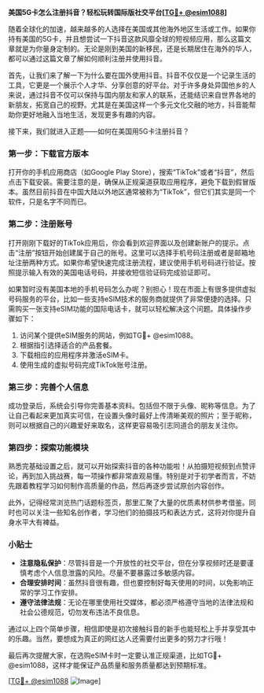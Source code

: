 **美国5G卡怎么注册抖音？轻松玩转国际版社交平台[[TG💪+ @esim1088](https://t.me/s/esim1088)]**

随着全球化的加速，越来越多的人选择在美国或其他海外地区生活或工作。如果你持有美国的5G卡，并且想尝试一下抖音这款风靡全球的短视频应用，那么这篇文章就是为你量身定制的。无论是刚到美国的新移民，还是长期居住在海外的华人，都可以通过这篇文章了解如何顺利注册并使用抖音。

首先，让我们来了解一下为什么要在国外使用抖音。抖音不仅仅是一个记录生活的工具，它更是一个展示个人才华、分享创意的好平台。对于许多身处异国他乡的人来说，通过抖音不仅可以保持与国内朋友和家人的联系，还能结识来自世界各地的新朋友，拓宽自己的视野。尤其是在美国这样一个多元文化交融的地方，抖音能帮助你更好地融入当地生活，发现更多有趣的内容。

接下来，我们就进入正题——如何在美国用5G卡注册抖音？

### 第一步：下载官方版本

打开你的手机应用商店（如Google Play Store），搜索“TikTok”或者“抖音”，然后点击下载安装。需要注意的是，确保从正规渠道获取应用程序，避免下载到假冒版本。虽然目前抖音在中国大陆以外地区通常被称为“TikTok”，但它们其实是同一个软件，只是名字不同而已。

### 第二步：注册账号

打开刚刚下载好的TikTok应用后，你会看到欢迎界面以及创建新账户的提示。点击“注册”按钮开始创建属于自己的账号。这里可以选择手机号码注册或者是邮箱地址注册两种方式。如果你希望快速完成注册流程，建议使用手机号码进行验证。按照提示输入有效的美国电话号码，并接收短信验证码完成验证即可。

如果暂时没有美国本地的手机号码怎么办呢？别担心！现在市面上有很多提供虚拟号码服务的平台，比如一些支持eSIM技术的服务商就提供了非常便捷的选择。只需购买一张支持eSIM功能的国际电话卡，就可以轻松解决这个问题。具体操作步骤如下：

1. 访问某个提供eSIM服务的网站，例如TG💪+ @esim1088。
2. 根据指引选择适合的产品套餐。
3. 下载相应的应用程序并激活eSIM卡。
4. 使用生成的虚拟号码完成TikTok账号注册。

### 第三步：完善个人信息

成功登录后，系统会引导你完善基本资料。包括但不限于头像、昵称等信息。为了让自己看起来更加真实可信，在设置头像时最好上传清晰美观的照片；至于昵称，则可以根据自己的兴趣爱好来取名，这样更容易吸引志同道合的朋友关注你。

### 第四步：探索功能模块

熟悉完基础设置之后，就可以开始探索抖音的各种功能啦！从拍摄短视频到点赞评论，再到加入挑战赛，每一项操作都非常直观易懂。特别是对于初学者而言，不妨先跟着教程学习如何制作高质量的作品，然后再逐步尝试原创内容创作。

此外，记得经常浏览热门话题标签页，那里汇聚了大量的优质素材供参考借鉴。同时也可以关注一些知名创作者，学习他们的拍摄技巧和表达方式，这将对你提升自身水平大有裨益。

### 小贴士

- **注意隐私保护**：尽管抖音是一个开放性的社交平台，但在分享视频时还是要谨慎考虑个人信息泄露的风险。尽量不要暴露过多敏感内容。
- **合理安排时间**：虽然抖音很有趣，但也要控制好每天使用的时间，以免影响正常的学习工作安排。
- **遵守法律法规**：无论在哪里使用社交媒体，都必须严格遵守当地的法律法规和社会公德规范，切勿发布违法不良信息。

通过以上四个简单步骤，相信即使是初次接触抖音的新手也能轻松上手并享受其中的乐趣。当然，要想成为真正的网红达人还需要付出更多的努力才行哦！

最后再次提醒大家，在选购eSIM卡时一定要认准正规渠道，比如TG💪+ @esim1088，这样才能保证产品质量和服务质量都达到预期标准。

[[TG💪+ @esim1088](https://t.me/s/esim1088) ![Image](https://i.postimg.cc/4NQfJmqS/Snipaste-2025-05-13-00-14-12.png)]